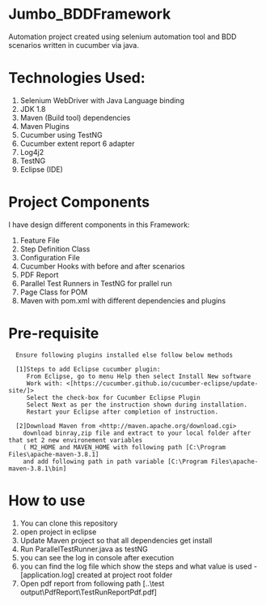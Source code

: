 # Jumbo_BDDFramework
Automation project created using selenium automation tool and BDD scenarios written in cucumber via java.

# Technologies Used:
1.  Selenium WebDriver with Java Language binding
2.  JDK 1.8
3.  Maven (Build tool) dependencies
4.  Maven Plugins
5.  Cucumber using TestNG
6.  Cucumber extent report 6 adapter
7.  Log4j2
8.  TestNG
9.  Eclipse (IDE)

# Project Components
I have design different components in this Framework:
1. Feature File
2. Step Definition Class
3. Configuration File
4. Cucumber Hooks with before and after scenarios
6. PDF Report
7. Parallel Test Runners in TestNG for prallel run
8. Page Class for POM
9. Maven with pom.xml with different dependencies and plugins

# Pre-requisite
      Ensure following plugins installed else follow below methods
      
      [1]Steps to add Eclipse cucumber plugin:
         From Eclipse, go to menu Help then select Install New software
         Work with: <[https://cucumber.github.io/cucumber-eclipse/update-site/]>
         Select the check-box for Cucumber Eclipse Plugin
         Select Next as per the instruction shown during installation.
         Restart your Eclipse after completion of instruction.
      
      [2]Download Maven from <http://maven.apache.org/download.cgi>
        download binray,zip file and extract to your local folder after that set 2 new environement variables
        ( M2_HOME and MAVEN_HOME with following path [C:\Program Files\apache-maven-3.8.1]
        and add following path in path variable [C:\Program Files\apache-maven-3.8.1\bin]

# How to use
1.  You can clone this repository
2.  open project in eclipse
3.  Update Maven project so that all dependencies get install
4.  Run ParallelTestRunner.java as testNG
5.  you can see the log in console after execution
6.  you can find the log file which show the steps and what value is used - [application<DateTime>.log] created at project root folder
7.  Open pdf report from following path [..\test output\PdfReport\TestRunReportPdf.pdf]
